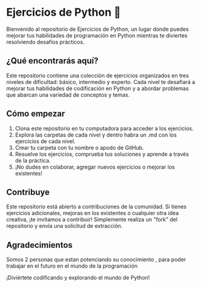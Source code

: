 # Ejercicios de Python 🐍

Bienvenido al repositorio de Ejercicios de Python, un lugar donde puedes mejorar tus habilidades de programación en Python mientras te diviertes resolviendo desafíos prácticos.

## ¿Qué encontrarás aquí?

Este repositorio contiene una colección de ejercicios organizados en tres niveles de dificultad: básico, intermedio y experto. Cada nivel te desafiará a mejorar tus habilidades de codificación en Python y a abordar problemas que abarcan una variedad de conceptos y temas.

## Cómo empezar

1. Clona este repositorio en tu computadora para acceder a los ejercicios.
2. Explora las carpetas de cada nivel y dentro habra un .md con los ejercicios de cada nivel.
3. Crear tu carpeta con tu nombre o apodo de GitHub.
4. Resuelve los ejercicios, comprueba tus soluciones y aprende a través de la práctica.
5. ¡No dudes en colaborar, agregar nuevos ejercicios o mejorar los existentes!

## Contribuye

Este repositorio está abierto a contribuciones de la comunidad. Si tienes ejercicios adicionales, mejoras en los existentes o cualquier otra idea creativa, ¡te invitamos a contribuir! Simplemente realiza un "fork" del repositorio y envía una solicitud de extracción.

## Agradecimientos

Somos 2 personas que estan potenciando su conocimiento , para poder trabajar en el futuro en el mundo de la programación

¡Diviértete codificando y explorando el mundo de Python!
